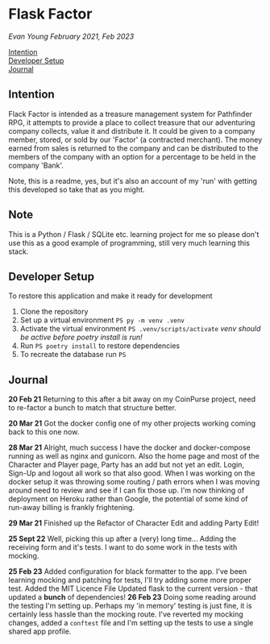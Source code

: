 # Flask Factor

_Evan Young February 2021, Feb 2023_

[Intention](#intention)\
[Developer Setup](#developer-setup)\
[Journal](#journal)

## Intention

Flack Factor is intended as a treasure management system for Pathfinder RPG, it attempts to provide a place to collect treasure that our adventuring company collects, value it and distribute it. It could be given to a company member, stored, or sold by our 'Factor' (a contracted merchant). The money earned from sales is returned to the company and can be distributed to the members of the company with an option for a percentage to be held in the company 'Bank'.

Note, this is a readme, yes, but it's also an account of my 'run' with getting this developed so take that as you might.

## Note

This is a Python / Flask / SQLite etc. learning project for me so please don't use this as a good example of programming, still very much learning this stack.

## Developer Setup

To restore this application and make it ready for development

1. Clone the repository
2. Set up a virtual environment `PS py -m venv .venv`
3. Activate the virtual environment `PS .venv/scripts/activate` _venv should be active before poetry install is run!_
4. Run `PS poetry install` to restore dependencies
5. To recreate the database run `PS `

## Journal

**20 Feb 21**
Returning to this after a bit away on my CoinPurse project, need to re-factor a bunch to match that structure better.

**20 Mar 21**
Got the docker config one of my other projects working coming back to this one now.

**28 Mar 21**
Alright, much success I have the docker and docker-compose running as well as nginx and gunicorn. Also the home page and most of the Character and Player page, Party has an add but not yet an edit. Login, Sign-Up and logout all work so that also good. When I was working on the docker setup it was throwing some routing / path errors when I was moving around need to review and see if I can fix those up. I'm now thinking of deployment on Heroku rather than Google, the potential of some kind of run-away billing is frankly frightening.

**29 Mar 21**
Finished up the Refactor of Character Edit and adding Party Edit!

**25 Sept 22**
Well, picking this up after a (very) long time... Adding the receiving form and it's tests. I want to do some work in the tests with mocking.

**25 Feb 23**
Added configuration for black formatter to the app.
I've been learning mocking and patching for tests, I'll try adding some more proper test. Added the MIT Licence File
Updated flask to the current version - that updated a **bunch** of dependencies!
**26 Feb 23**
Doing some reading around the testing I'm setting up. Perhaps my 'in memory' testing is just fine, it is certainly less hassle than the mocking route.
I've reverted my mocking changes, added a `conftest` file and I'm setting up the tests to use a single shared app profile.

